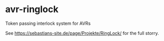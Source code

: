 # avr-ringlock
Token passing interlock system for AVRs

See https://sebastians-site.de/page/Projekte/RingLock/ for the full storry.
